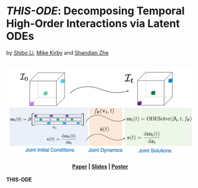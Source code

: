 # *THIS-ODE*: Decomposing Temporal High-Order Interactions via Latent ODEs

by [Shibo Li](https://imshibo.com), [Mike Kirby](https://www.cs.utah.edu/~kirby/) and [Shandian Zhe](https://www.cs.utah.edu/~zhe/)

<p align="center">
    <br>
    <img src="images/THIS-ODE.png" width="500" />
    <br>
<p>

<h4 align="center">
    <p>
        <a href="https://proceedings.mlr.press/v162/li22i.html">Paper</a> |
        <a href="https://github.com/shib0li/THIS-ODE/blob/main/images/slides-v2.pdf">Slides</a> |
        <a href="https://github.com/shib0li/THIS-ODE/blob/main/images/923-poster.png">Poster</a> 
    <p>
</h4>

**THIS-ODE** 